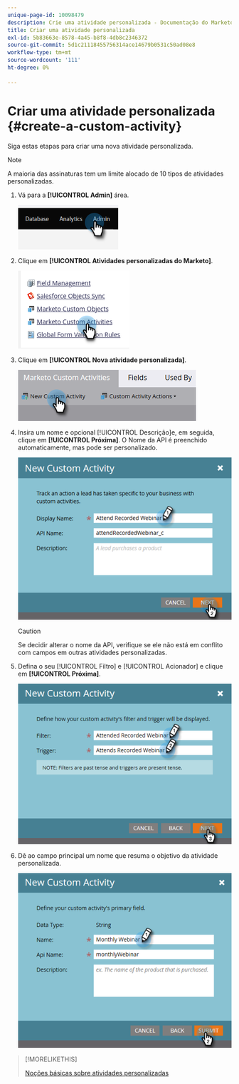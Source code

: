 ```yaml
---
unique-page-id: 10098479
description: Crie uma atividade personalizada - Documentação do Marketo - Documentação do produto
title: Criar uma atividade personalizada
exl-id: 5b83663e-8578-4a45-b8f8-4db8c2346372
source-git-commit: 5d1c21118455756314ace14679b0531c50ad08e8
workflow-type: tm+mt
source-wordcount: '111'
ht-degree: 0%

---
```


# Criar uma atividade personalizada {#create-a-custom-activity}

Siga estas etapas para criar uma nova atividade personalizada.

>[!NOTE]
>
>A maioria das assinaturas tem um limite alocado de 10 tipos de atividades personalizadas.

1. Vá para a **[!UICONTROL Admin]** área.

   ![](assets/create-a-custom-activity-1.png)

1. Clique em **[!UICONTROL Atividades personalizadas do Marketo]**.

   ![](assets/create-a-custom-activity-2.png)

1. Clique em **[!UICONTROL Nova atividade personalizada]**.

   ![](assets/create-a-custom-activity-3.png)

1. Insira um nome e opcional [!UICONTROL Descrição]e, em seguida, clique em **[!UICONTROL Próxima]**. O Nome da API é preenchido automaticamente, mas pode ser personalizado.

   ![](assets/create-a-custom-activity-4.png)

   >[!CAUTION]
   >
   >Se decidir alterar o nome da API, verifique se ele não está em conflito com campos em outras atividades personalizadas.

1. Defina o seu [!UICONTROL Filtro] e [!UICONTROL Acionador] e clique em **[!UICONTROL Próxima]**.

   ![](assets/create-a-custom-activity-5.png)

1. Dê ao campo principal um nome que resuma o objetivo da atividade personalizada.

   ![](assets/create-a-custom-activity-6.png)

>[!MORELIKETHIS]
>
>[Noções básicas sobre atividades personalizadas](/help/marketo/product-docs/administration/marketo-custom-activities/understanding-custom-activities.md)
